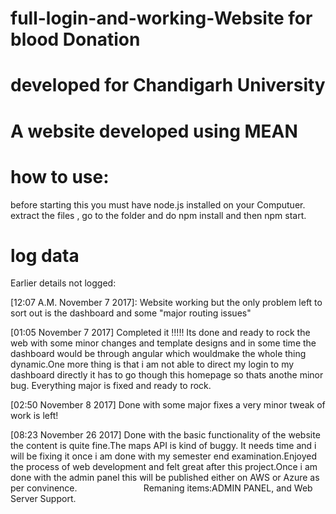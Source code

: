 # full-login-and-working-Website for blood Donation
# developed for Chandigarh University 
# A website developed using MEAN 

# how to use:
  before starting this you must have node.js installed on your Computuer.
  extract the files , go to the folder and do npm install and then npm start.

# log data
  Earlier details not logged:


   [12:07 A.M. November 7 2017]: Website working but the only problem left to sort out is the dashboard and some "major routing issues"

   [01:05 November 7 2017] Completed it !!!!! Its done and ready to rock the web with some minor changes and template designs and in some                             time the dashboard would be through angular which wouldmake the whole thing dynamic.One more thing is that i                               am not able to direct my login to my dashboard directly it has to go though this homepage so thats anothe                                 minor bug. Everything major is fixed and ready to rock.

   [02:50 November 8 2017] Done with some major fixes a very minor tweak of work is left!

   [08:23 November 26 2017] Done with the basic functionality of the website the content is quite fine.The maps API is kind of buggy.
                            It needs time and i will be fixing it once i am done with my semester end examination.Enjoyed the process of                               web development and felt great after this project.Once i am done with the admin panel this will be published                               either on AWS or Azure as per convinence.
                            Remaning items:ADMIN PANEL, and
                                           Web Server Support.
                            
 
